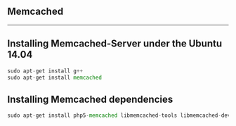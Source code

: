 
## Memcached

-----

## Installing Memcached-Server under the Ubuntu 14.04

```php
sudo apt-get install g++
sudo apt-get install memcached
```


## Installing Memcached dependencies

```php
sudo apt-get install php5-memcached libmemcached-tools libmemcached-dev libmemcachedutil2 libmemcached10 libmemcachedprotocol0 libhashkit2 libhashkit-dev
```